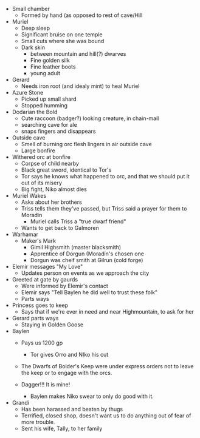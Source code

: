 * Small chamber
    * Formed by hand (as opposed to rest of cave/Hill
* Muriel
    * Deep sleep
    * Significant bruise on one temple
    * Small cuts where she was bound
    * Dark skin
        * between mountain and hill(?) dwarves
        * Fine golden silk
        * Fine leather boots
        * young adult
* Gerard
    * Needs iron root (and idealy mint) to heal Muriel
* Azure Stone
    * Picked up small shard
    * Stopped humming
* Dodarian the Bold
    * Cute raccoon (badger?) looking creature, in chain-mail 
    * searching cave for ale
    * snaps fingers and disappears
* Outside cave
    * Smell of burning orc flesh lingers in air outside cave
    * Large bonfire
* Withered orc at bonfire
    * Corpse of child nearby
    * Black great sword, identical to Tor's
    * Tor says he knows what happened to orc, and that we should put it out of its misery
    * Big fight, Niko almost dies
* Muriel Wakes
    * Asks about her brothers
    * Triss tells them they've passed, but Triss said a prayer for them to Moradin
        * Muriel calls Triss a "true dwarf friend"
    * Wants to get back to Galmoren
* Warhamar
    * Maker's Mark
        * Gimil Highsmith (master blacksmith)
        * Apprentice of Dorgun (Moradin's chosen one
        * Dorgun was cheif smith at Gilrun (cold forge)
* Elemir messages "My Love"
    * Updates person on events as we approach the city
* Greeted at gate by gaurds
    * Were informed by Elemir's contact
    * Elemir says "Tell Baylen he did well to trust these folk"
    * Parts ways
* Princess goes to keep
    * Says that if we're ever in need and near Highmountain, to ask for her
* Gerard parts ways
    * Staying in Golden Goose
* Baylen
    * Pays us 1200 gp
        * Tor gives Orro and NIko his cut
    * The Dwarfs of Bolder's Keep were under express orders not to leave the keep or to engage with the orcs.
    * Dagger!!! It is mine! 

        * Baylen makes Niko swear to only do good with it.
* Grandi
    * Has been harassed and beaten by thugs
    * Terrified, closed shop, doesn't want us to do anything out of fear of more trouble.
    * Sent his wife, Tally, to her family